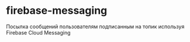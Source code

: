 firebase-messaging
==================




Посылка сообщений пользователям подписанным на топик 
используя Firebase Cloud Messaging
